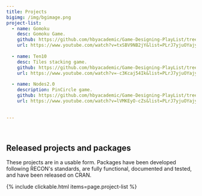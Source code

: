 ```yaml
---
title: Projects
bigimg: /img/bgimage.png
project-list:
  - name: Gomoku
    desc: Gomoku Game.
    github: https://github.com/hbyacademic/Game-Designing-PlayList/tree/master/GD_014_GomokuAPP
    url: https://www.youtube.com/watch?v=txSBV9NB2jY&list=PLrJ7yjuOYajyP0xfXO_o5Yeg5oD166rHy&index=6
    
  - name: Ten10
    desc: Tiles stacking game.
    github: https://github.com/hbyacademic/Game-Designing-PlayList/tree/master/GD_015_Ten10APP
    url: https://www.youtube.com/watch?v=-c3Kcaj54Ik&list=PLrJ7yjuOYajyP0xfXO_o5Yeg5oD166rHy&index=5
  
  - name: Nodes2.0
    description: PinCircle game.
    github: https://github.com/hbyacademic/Game-Designing-PlayList/tree/master/GD_016_NodesAPP
    url: https://www.youtube.com/watch?v=lVMKEyO-cZs&list=PLrJ7yjuOYajyP0xfXO_o5Yeg5oD166rHy&index=4
    
  
---
```




<br>

## Released projects and packages

These projects are in a usable form. Packages have been developed following
RECON's standards, are fully functional, documented and tested, and have been
released on CRAN.

{% include clickable.html items=page.project-list %}
